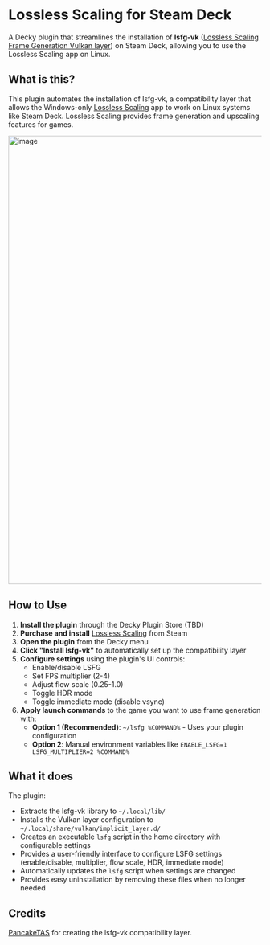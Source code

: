 # Lossless Scaling for Steam Deck
A Decky plugin that streamlines the installation of **lsfg-vk** ([Lossless Scaling Frame Generation Vulkan layer](https://github.com/PancakeTAS/lsfg-vk)) on Steam Deck, allowing you to use the Lossless Scaling app on Linux.

## What is this?

This plugin automates the installation of lsfg-vk, a compatibility layer that allows the Windows-only [Lossless Scaling](https://store.steampowered.com/app/993090/Lossless_Scaling/) app to work on Linux systems like Steam Deck. Lossless Scaling provides frame generation and upscaling features for games.

<img width="581" height="893" alt="image" src="https://github.com/user-attachments/assets/23931a7f-b496-4d41-bde4-3dfbb4ba7d4b" />


## How to Use

1. **Install the plugin** through the Decky Plugin Store (TBD)
2. **Purchase and install** [Lossless Scaling](https://store.steampowered.com/app/993090/Lossless_Scaling/) from Steam
3. **Open the plugin** from the Decky menu
4. **Click "Install lsfg-vk"** to automatically set up the compatibility layer
5. **Configure settings** using the plugin's UI controls:
   - Enable/disable LSFG
   - Set FPS multiplier (2-4)
   - Adjust flow scale (0.25-1.0) 
   - Toggle HDR mode
   - Toggle immediate mode (disable vsync)
6. **Apply launch commands** to the game you want to use frame generation with:
   - **Option 1 (Recommended)**: `~/lsfg %COMMAND%` - Uses your plugin configuration
   - **Option 2**: Manual environment variables like `ENABLE_LSFG=1 LSFG_MULTIPLIER=2 %COMMAND%`

## What it does

The plugin:
- Extracts the lsfg-vk library to `~/.local/lib/`
- Installs the Vulkan layer configuration to `~/.local/share/vulkan/implicit_layer.d/`
- Creates an executable `lsfg` script in the home directory with configurable settings
- Provides a user-friendly interface to configure LSFG settings (enable/disable, multiplier, flow scale, HDR, immediate mode)
- Automatically updates the `lsfg` script when settings are changed
- Provides easy uninstallation by removing these files when no longer needed

## Credits

[PancakeTAS](https://github.com/PancakeTAS/lsfg-vk) for creating the lsfg-vk compatibility layer.
